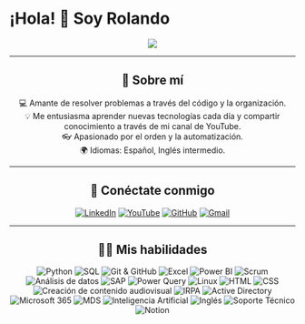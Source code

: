 # ¡Hola! 👋 Soy Rolando

<div align="center">

<a href="https://github.com/tu-usuario"> 
  <img src="https://readme-typing-svg.demolab.com?font=Roboto&weight=700&pause=1000&color=B873F1&width=435&lines=Desarrollador;Analista+de+Datos;Profesor;Apasionado+por+la+tecnología;Creatividad;Y+el+Conocimiento">
</a>

---

## 🌟 Sobre mí

💻 Amante de resolver problemas a través del código y la organización.  
💡 Me entusiasma aprender nuevas tecnologías cada día y compartir conocimiento a través de mi canal de YouTube.  
👓 Apasionado por el orden y la automatización.  
🌍 Idiomas: Español, Inglés intermedio.

---

## 🚀 Conéctate conmigo

<a href="https://www.linkedin.com/in/rolandolugo"><img src="https://img.shields.io/badge/LinkedIn-0077B5?style=for-the-badge&logo=linkedin&logoColor=white" alt="LinkedIn"></a>
<a href="https://www.youtube.com/@ryufreelance"><img src="https://img.shields.io/badge/YouTube-FF0000?style=for-the-badge&logo=youtube&logoColor=white" alt="YouTube"></a>
<a href="https://github.com/ryufreelance"><img src="https://img.shields.io/badge/GitHub-100000?style=for-the-badge&logo=github&logoColor=white" alt="GitHub"></a>
<a href="mailto:ryu.freelance7@gmail.com"><img src="https://img.shields.io/badge/Gmail-D14836?style=for-the-badge&logo=gmail&logoColor=white" alt="Gmail"></a>

---

## 🧑‍💻 Mis habilidades

![Python](https://img.shields.io/badge/Python-306998?style=for-the-badge&logo=python&logoColor=white)
![SQL](https://img.shields.io/badge/SQL-CC2927?style=for-the-badge&logo=microsoftsqlserver&logoColor=white)
![Git & GitHub](https://img.shields.io/badge/Git%20%26%20GitHub-F05033?style=for-the-badge&logo=git&logoColor=white)
![Excel](https://img.shields.io/badge/Excel-217346?style=for-the-badge&logo=microsoftexcel&logoColor=white)
![Power BI](https://img.shields.io/badge/Power%20BI-F2C811?style=for-the-badge&logo=powerbi&logoColor=black)
![Scrum](https://img.shields.io/badge/Scrum-FF6F00?style=for-the-badge&logo=agile&logoColor=white)
![Análisis de datos](https://img.shields.io/badge/Análisis%20de%20datos-4CAF50?style=for-the-badge&logo=databricks&logoColor=white)
![SAP](https://img.shields.io/badge/SAP-203864?style=for-the-badge&logo=sap&logoColor=white)
![Power Query](https://img.shields.io/badge/Power%20Query-2D9BF0?style=for-the-badge&logo=powerquery&logoColor=white)
![Linux](https://img.shields.io/badge/Linux-FCC624?style=for-the-badge&logo=linux&logoColor=black)
![HTML](https://img.shields.io/badge/HTML-E44D26?style=for-the-badge&logo=html5&logoColor=white)
![CSS](https://img.shields.io/badge/CSS-1572B6?style=for-the-badge&logo=css3&logoColor=white)
![Creación de contenido audiovisual](https://img.shields.io/badge/Creación%20de%20contenido%20audiovisual-FF4081?style=for-the-badge)
![IRPA](https://img.shields.io/badge/IRPA-FF9900?style=for-the-badge)
![Active Directory](https://img.shields.io/badge/Active%20Directory-003366?style=for-the-badge&logo=windows&logoColor=white)
![Microsoft 365](https://img.shields.io/badge/Microsoft%20365-0078D4?style=for-the-badge&logo=microsoft&logoColor=white)
![MDS](https://img.shields.io/badge/MDS-5A189A?style=for-the-badge)
![Inteligencia Artificial](https://img.shields.io/badge/Inteligencia%20Artificial-6C63FF?style=for-the-badge&logo=deeplearningai&logoColor=white)
![Inglés](https://img.shields.io/badge/Inglés-0073CF?style=for-the-badge&logo=language&logoColor=white)
![Soporte Técnico](https://img.shields.io/badge/Soporte%20Técnico-3D85C6?style=for-the-badge)
![Notion](https://img.shields.io/badge/Notion-9999FF?style=for-the-badge&logo=notion&logoColor=white)

</div>
